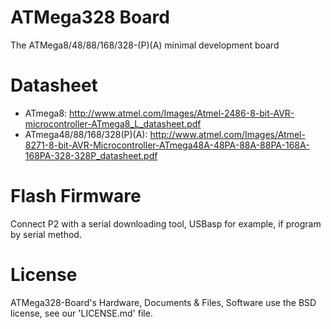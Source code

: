 ATMega328 Board
===============

The ATMega8/48/88/168/328-(P)(A) minimal development board

Datasheet
=========

* ATmega8: http://www.atmel.com/Images/Atmel-2486-8-bit-AVR-microcontroller-ATmega8_L_datasheet.pdf
* ATmega48/88/168/328(P)(A): http://www.atmel.com/Images/Atmel-8271-8-bit-AVR-Microcontroller-ATmega48A-48PA-88A-88PA-168A-168PA-328-328P_datasheet.pdf

Flash Firmware
==============

Connect P2 with a serial downloading tool, USBasp for example, if program by serial method.

License
=======

ATMega328-Board's Hardware, Documents & Files, Software use the BSD license, see our 'LICENSE.md' file.
